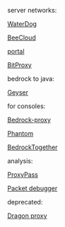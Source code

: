 server networks:

[WaterDog](https://github.com/WaterdogPE/WaterdogPE)

[BeeCloud](https://github.com/BeeCloudMC/BeeCloud-Proxy)

[portal](https://github.com/Paroxity/portal)

[BitProxy](https://github.com/pkt77/BiProxy)

bedrock to java:

[Geyser](https://github.com/GeyserMC/Geyser)

for consoles:

[Bedrock-proxy](https://github.com/Molorius/bedrock-proxy)

[Phantom](https://github.com/jhead/phantom)

[BedrockTogether](https://apps.apple.com/pl/app/bedrocktogether/id1534593376)

analysis:

[ProxyPass](https://github.com/CloudburstMC/ProxyPass)

[Packet debugger](https://github.com/JackNoordhuis/MinecraftPacketDebugger)

deprecated:

[Dragon proxy](https://github.com/DragonetMC/DragonProxy)


